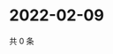 # 2022-02-09

共 0 条

<!-- BEGIN WEIBO -->
<!-- 最后更新时间 Wed Feb 09 2022 15:11:33 GMT+0800 (China Standard Time) -->

<!-- END WEIBO -->

